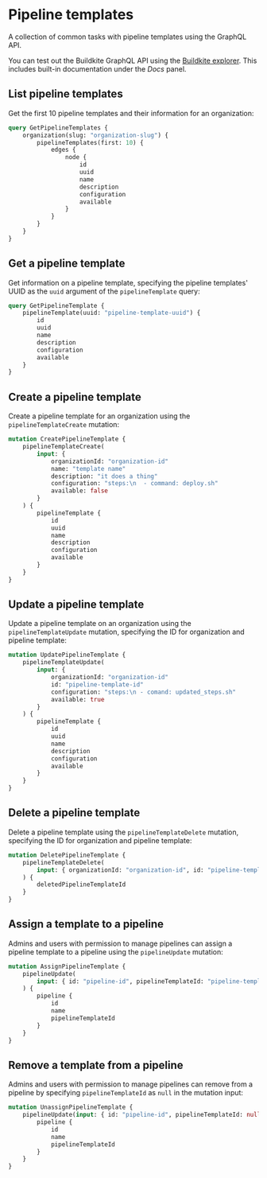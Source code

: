 # Pipeline templates

A collection of common tasks with pipeline templates using the GraphQL API.

You can test out the Buildkite GraphQL API using the [Buildkite explorer](https://graphql.buildkite.com/explorer). This includes built-in documentation under the _Docs_ panel.

## List pipeline templates

Get the first 10 pipeline templates and their information for an organization:

```graphql
query GetPipelineTemplates {
    organization(slug: "organization-slug") {
        pipelineTemplates(first: 10) {
            edges {
                node {
                    id
                    uuid
                    name
                    description
                    configuration
                    available
                }
            }
        }
    }
}
```

## Get a pipeline template

Get information on a pipeline template, specifying the pipeline templates' UUID as the `uuid` argument of the `pipelineTemplate` query:

```graphql
query GetPipelineTemplate {
    pipelineTemplate(uuid: "pipeline-template-uuid") {
        id
        uuid
        name
        description
        configuration
        available
    }
}
```

## Create a pipeline template

Create a pipeline template for an organization using the `pipelineTemplateCreate` mutation:

```graphql
mutation CreatePipelineTemplate {
    pipelineTemplateCreate(
        input: {
            organizationId: "organization-id"
            name: "template name"
            description: "it does a thing"
            configuration: "steps:\n  - command: deploy.sh"
            available: false
        }
    ) {
        pipelineTemplate {
            id
            uuid
            name
            description
            configuration
            available
        }
    }
}
```

## Update a pipeline template

Update a pipeline template on an organization using the `pipelineTemplateUpdate` mutation, specifying the ID for organization and pipeline template:

```graphql
mutation UpdatePipelineTemplate {
    pipelineTemplateUpdate(
        input: {
            organizationId: "organization-id"
            id: "pipeline-template-id"
            configuration: "steps:\n - comand: updated_steps.sh"
            available: true
        }
    ) {
        pipelineTemplate {
            id
            uuid
            name
            description
            configuration
            available
        }
    }
}
```

## Delete a pipeline template

Delete a pipeline template using the `pipelineTemplateDelete` mutation, specifying the ID for organization and pipeline template:

```graphql
mutation DeletePipelineTemplate {
    pipelineTemplateDelete(
        input: { organizationId: "organization-id", id: "pipeline-template-id" }
    ) {
        deletedPipelineTemplateId
    }
}
```

## Assign a template to a pipeline

Admins and users with permission to manage pipelines can assign a pipeline template to a pipeline using the `pipelineUpdate` mutation:

```graphql
mutation AssignPipelineTemplate {
    pipelineUpdate(
        input: { id: "pipeline-id", pipelineTemplateId: "pipeline-template-id" }
    ) {
        pipeline {
            id
            name
            pipelineTemplateId
        }
    }
}
```

## Remove a template from a pipeline

Admins and users with permission to manage pipelines can remove from a pipeline by specifying `pipelineTemplateId` as `null` in the mutation input:

```graphql
mutation UnassignPipelineTemplate {
    pipelineUpdate(input: { id: "pipeline-id", pipelineTemplateId: null }) {
        pipeline {
            id
            name
            pipelineTemplateId
        }
    }
}
```
